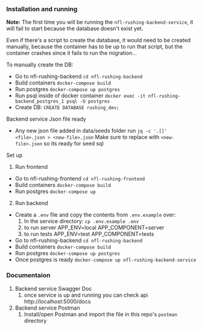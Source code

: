 ### Installation and running

**Note:**
The first time you will be running the `nfl-rushing-backend-service`, it will fail to start
because the database doesn't exist yet.

Even if there's a script to create the database, it would need to be created manually,
because the container has to be up to run that script, but the container crashes since it fails to run the migration...

To manually create the DB:
- Go to nfl-rushing-backend `cd nfl-rushing-backend`
- Build containers `docker-compose build`
- Run postgres `docker-compose up postgres`
- Run psql inside of docker container `docker exec -it nfl-rushing-backend_postgres_1 psql -U postgres`
- Create DB: `CREATE DATABASE rushing_dev;`

Backend service Json file ready
- Any new json file added in data/seeds folder run `jq -c '.[]' <file>.json > <new-file>.json`
Make sure to replace with `<new-file>.json` so its ready for seed sql


Set up
1. Run frontend
- Go to nfl-rushing-frontend `cd nfl-rushing-frontend`
- Build containers `docker-compose build`
- Run postgres `docker-compose up`

2. Run backend
- Create a `.env` file and copy the contents from `.env.example` over:
    1. In the service directory:
        `cp .env.example .env`
    2. to run server
        APP_ENV=local
        APP_COMPONENT=server
    3. to run tests
        APP_ENV=test
        APP_COMPONENT=tests
- Go to nfl-rushing-backend `cd nfl-rushing-backend`
- Build containers `docker-compose build`
- Run postgres `docker-compose up postgres`
- Once postgres is ready `docker-compose up nfl-rushing-backend-service`

### Documentaion
1. Backend service Swagger Doc
    1. once service is up and running you can check api http://localhost:5000/docs
2. Backend service Postman
    1. Install/open Postman and import the file in this repo's `postman` directory
